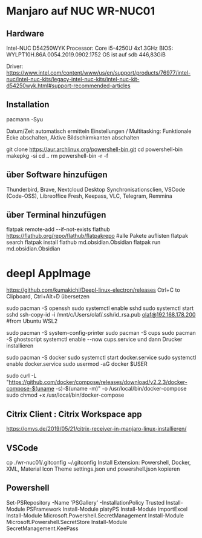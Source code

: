 # Manjaro auf NUC WR-NUC01 

## Hardware
Intel-NUC D54250WYK
Processor: Core i5-4250U  4x1.3GHz
BIOS: WYLPT10H.86A.0054.2019.0902.1752
OS ist auf sdb  446,83GiB

Driver: https://www.intel.com/content/www/us/en/support/products/76977/intel-nuc/intel-nuc-kits/legacy-intel-nuc-kits/intel-nuc-kit-d54250wyk.html#support-recommended-articles

## Installation
pacmann -Syu

Datum/Zeit automatisch ermitteln
Einstellungen / Multitasking: Funktionale Ecke abschalten, Aktive Bildschirmkanten abschalten

git clone https://aur.archlinux.org/powershell-bin.git
cd powershell-bin
makepkg -si
cd ..
rm powershell-bin -r -f

## über Software hinzufügen
Thunderbird, Brave, Nextcloud Desktop Synchronisationsclien, VSCode (Code-OSS), Libreoffice Fresh, 
Keepass, VLC, Telegram, Remmina

## über Terminal hinzufügen
flatpak remote-add --if-not-exists flathub https://flathub.org/repo/flathub/flatpakrepo  #alle Pakete auflisten
flatpak search 
flatpak install flathub md.obsidian.Obsidian
flatpak run md.obsidian.Obsidian

# deepl AppImage
https://github.com/kumakichi/Deepl-linux-electron/releases
Ctrl+C to Clipboard, Ctrl+Alt+D übersetzen

sudo pacman -S openssh
sudo systemctl enable sshd
sudo systemctl start sshd
ssh-copy-id -i /mnt/c/Users/olaf/.ssh/id_rsa.pub olaf@192.168.178.200 #from Ubuntu WSL2

sudo pacman -S system-config-printer 
sudo pacman -S cups
sudo pacman -S ghostscript
systemctl enable --now cups.service
und dann Drucker installieren

sudo pacman -S docker
sudo systemctl start docker.service
sudo systemctl enable docker.service
sudo usermod -aG docker $USER

sudo curl -L "https://github.com/docker/compose/releases/download/v2.2.3/docker-compose-$(uname -s)-$(uname -m)" -o /usr/local/bin/docker-compose
sudo chmod +x /usr/local/bin/docker-compose

## Citrix Client  : Citrix Workspace app
https://omvs.de/2019/05/21/citrix-receiver-in-manjaro-linux-installieren/

## VSCode
cp ./wr-nuc01/.gitconfig ~/.gitconfig
Install Extension: Powershell, Docker, XML, Material Icon Theme
settings.json und powershell.json kopieren

## Powershell
Set-PSRepository -Name 'PSGallery' -InstallationPolicy Trusted 
Install-Module PSFramework
Install-Module platyPS
Install-Module ImportExcel
Install-Module Microsoft.Powershell.SecretManagement
Install-Module Microsoft.Powershell.SecretStore
Install-Module SecretManagement.KeePass
